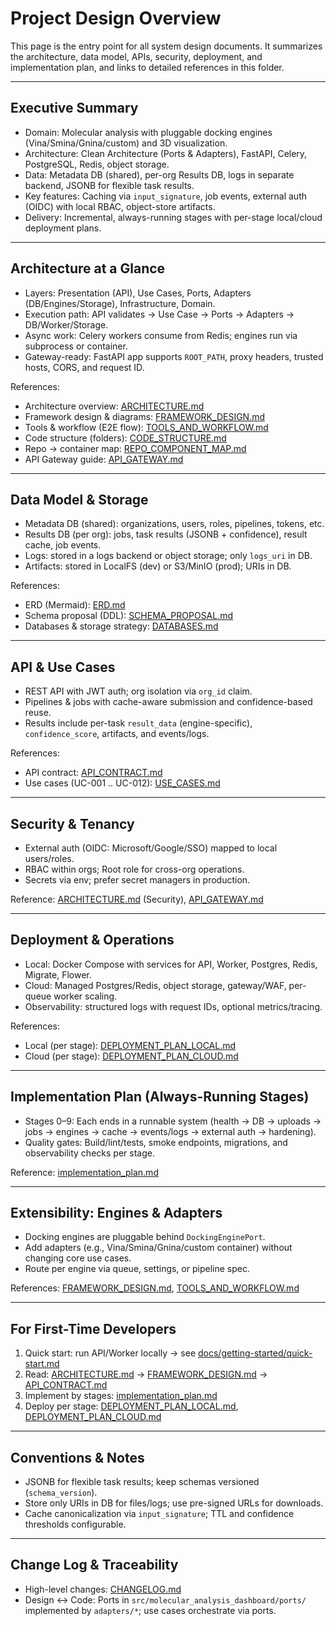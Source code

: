 # Project Design Overview

This page is the entry point for all system design documents. It summarizes the architecture, data model, APIs, security, deployment, and implementation plan, and links to detailed references in this folder.

---

## Executive Summary
- Domain: Molecular analysis with pluggable docking engines (Vina/Smina/Gnina/custom) and 3D visualization.
- Architecture: Clean Architecture (Ports & Adapters), FastAPI, Celery, PostgreSQL, Redis, object storage.
- Data: Metadata DB (shared), per-org Results DB, logs in separate backend, JSONB for flexible task results.
- Key features: Caching via `input_signature`, job events, external auth (OIDC) with local RBAC, object-store artifacts.
- Delivery: Incremental, always-running stages with per-stage local/cloud deployment plans.

---

## Architecture at a Glance
- Layers: Presentation (API), Use Cases, Ports, Adapters (DB/Engines/Storage), Infrastructure, Domain.
- Execution path: API validates → Use Case → Ports → Adapters → DB/Worker/Storage.
- Async work: Celery workers consume from Redis; engines run via subprocess or container.
- Gateway-ready: FastAPI app supports `ROOT_PATH`, proxy headers, trusted hosts, CORS, and request ID.

References:
- Architecture overview: [ARCHITECTURE.md](./ARCHITECTURE.md)
- Framework design & diagrams: [FRAMEWORK_DESIGN.md](./FRAMEWORK_DESIGN.md)
- Tools & workflow (E2E flow): [TOOLS_AND_WORKFLOW.md](./TOOLS_AND_WORKFLOW.md)
- Code structure (folders): [CODE_STRUCTURE.md](./CODE_STRUCTURE.md)
- Repo → container map: [REPO_COMPONENT_MAP.md](./REPO_COMPONENT_MAP.md)
- API Gateway guide: [API_GATEWAY.md](./API_GATEWAY.md)

---

## Data Model & Storage
- Metadata DB (shared): organizations, users, roles, pipelines, tokens, etc.
- Results DB (per org): jobs, task results (JSONB + confidence), result cache, job events.
- Logs: stored in a logs backend or object storage; only `logs_uri` in DB.
- Artifacts: stored in LocalFS (dev) or S3/MinIO (prod); URIs in DB.

References:
- ERD (Mermaid): [ERD.md](./ERD.md)
- Schema proposal (DDL): [SCHEMA_PROPOSAL.md](./SCHEMA_PROPOSAL.md)
- Databases & storage strategy: [DATABASES.md](./DATABASES.md)

---

## API & Use Cases
- REST API with JWT auth; org isolation via `org_id` claim.
- Pipelines & jobs with cache-aware submission and confidence-based reuse.
- Results include per-task `result_data` (engine-specific), `confidence_score`, artifacts, and events/logs.

References:
- API contract: [API_CONTRACT.md](./API_CONTRACT.md)
- Use cases (UC-001 .. UC-012): [USE_CASES.md](./USE_CASES.md)

---

## Security & Tenancy
- External auth (OIDC: Microsoft/Google/SSO) mapped to local users/roles.
- RBAC within orgs; Root role for cross-org operations.
- Secrets via env; prefer secret managers in production.

Reference: [ARCHITECTURE.md](./ARCHITECTURE.md) (Security), [API_GATEWAY.md](./API_GATEWAY.md)

---

## Deployment & Operations
- Local: Docker Compose with services for API, Worker, Postgres, Redis, Migrate, Flower.
- Cloud: Managed Postgres/Redis, object storage, gateway/WAF, per-queue worker scaling.
- Observability: structured logs with request IDs, optional metrics/tracing.

References:
- Local (per stage): [DEPLOYMENT_PLAN_LOCAL.md](./DEPLOYMENT_PLAN_LOCAL.md)
- Cloud (per stage): [DEPLOYMENT_PLAN_CLOUD.md](./DEPLOYMENT_PLAN_CLOUD.md)

---

## Implementation Plan (Always-Running Stages)
- Stages 0–9: Each ends in a runnable system (health → DB → uploads → jobs → engines → cache → events/logs → external auth → hardening).
- Quality gates: Build/lint/tests, smoke endpoints, migrations, and observability checks per stage.

Reference: [implementation_plan.md](./implementation_plan.md)

---

## Extensibility: Engines & Adapters
- Docking engines are pluggable behind `DockingEnginePort`.
- Add adapters (e.g., Vina/Smina/Gnina/custom container) without changing core use cases.
- Route per engine via queue, settings, or pipeline spec.

References: [FRAMEWORK_DESIGN.md](./FRAMEWORK_DESIGN.md), [TOOLS_AND_WORKFLOW.md](./TOOLS_AND_WORKFLOW.md)

---

## For First-Time Developers
1. Quick start: run API/Worker locally → see [docs/getting-started/quick-start.md](../docs/getting-started/quick-start.md)
2. Read: [ARCHITECTURE.md](./ARCHITECTURE.md) → [FRAMEWORK_DESIGN.md](./FRAMEWORK_DESIGN.md) → [API_CONTRACT.md](./API_CONTRACT.md)
3. Implement by stages: [implementation_plan.md](./implementation_plan.md)
4. Deploy per stage: [DEPLOYMENT_PLAN_LOCAL.md](./DEPLOYMENT_PLAN_LOCAL.md), [DEPLOYMENT_PLAN_CLOUD.md](./DEPLOYMENT_PLAN_CLOUD.md)

---

## Conventions & Notes
- JSONB for flexible task results; keep schemas versioned (`schema_version`).
- Store only URIs in DB for files/logs; use pre-signed URLs for downloads.
- Cache canonicalization via `input_signature`; TTL and confidence thresholds configurable.

---

## Change Log & Traceability
- High-level changes: [CHANGELOG.md](../CHANGELOG.md)
- Design ↔ Code: Ports in `src/molecular_analysis_dashboard/ports/` implemented by `adapters/*`; use cases orchestrate via ports.

